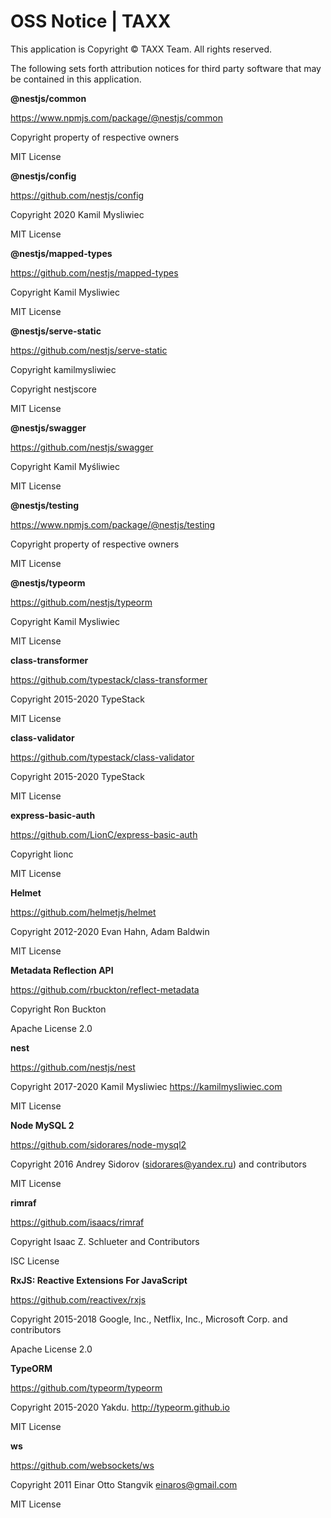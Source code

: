 # OSS Notice | TAXX #

This application is Copyright © TAXX Team. All rights reserved.

The following sets forth attribution notices for third party software that may be contained in this application.

 **@nestjs/common**

https://www.npmjs.com/package/@nestjs/common

Copyright property of respective owners

MIT License

 **@nestjs/config**

https://github.com/nestjs/config

Copyright 2020 Kamil Mysliwiec

MIT License

 **@nestjs/mapped-types**

https://github.com/nestjs/mapped-types

Copyright Kamil Mysliwiec

MIT License

 **@nestjs/serve-static**

https://github.com/nestjs/serve-static

Copyright kamilmysliwiec

Copyright nestjscore

MIT License

 **@nestjs/swagger**

https://github.com/nestjs/swagger

Copyright Kamil Myśliwiec

MIT License

 **@nestjs/testing**

https://www.npmjs.com/package/@nestjs/testing

Copyright property of respective owners

MIT License

 **@nestjs/typeorm**

https://github.com/nestjs/typeorm

Copyright Kamil Mysliwiec

MIT License

 **class-transformer**

https://github.com/typestack/class-transformer

Copyright 2015-2020 TypeStack

MIT License

 **class-validator**

https://github.com/typestack/class-validator

Copyright 2015-2020 TypeStack

MIT License

 **express-basic-auth**

https://github.com/LionC/express-basic-auth

Copyright lionc

MIT License

 **Helmet**

https://github.com/helmetjs/helmet

Copyright 2012-2020 Evan Hahn, Adam Baldwin

MIT License

 **Metadata Reflection API**

https://github.com/rbuckton/reflect-metadata

Copyright Ron Buckton

Apache License 2.0

 **nest**

https://github.com/nestjs/nest

Copyright 2017-2020 Kamil Mysliwiec <https://kamilmysliwiec.com>

MIT License

 **Node MySQL 2**

https://github.com/sidorares/node-mysql2

Copyright 2016 Andrey Sidorov (sidorares@yandex.ru) and contributors

MIT License

 **rimraf**

https://github.com/isaacs/rimraf

Copyright Isaac Z. Schlueter and Contributors

ISC License

 **RxJS: Reactive Extensions For JavaScript**

https://github.com/reactivex/rxjs

Copyright 2015-2018 Google, Inc., Netflix, Inc., Microsoft Corp. and contributors

Apache License 2.0

 **TypeORM**

https://github.com/typeorm/typeorm

Copyright 2015-2020 Yakdu. http://typeorm.github.io

MIT License

 **ws**

https://github.com/websockets/ws

Copyright 2011 Einar Otto Stangvik <einaros@gmail.com>

MIT License

